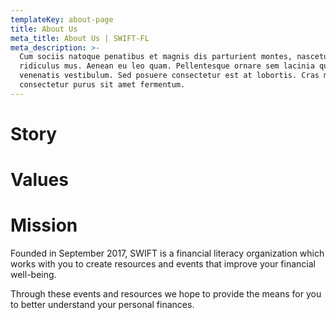 ```yaml
---
templateKey: about-page
title: About Us
meta_title: About Us | SWIFT-FL
meta_description: >-
  Cum sociis natoque penatibus et magnis dis parturient montes, nascetur
  ridiculus mus. Aenean eu leo quam. Pellentesque ornare sem lacinia quam
  venenatis vestibulum. Sed posuere consectetur est at lobortis. Cras mattis
  consectetur purus sit amet fermentum.
---
```

# **Story**



# **Values**



# **Mission**

Founded in September 2017, SWIFT is a financial literacy organization which works with you to create resources and events that improve your financial well-being.

Through these events and resources we hope to provide the means for you to better understand your personal finances.
